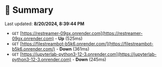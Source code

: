 # 📖 Summary
Last updated: **8/20/2024, 8:39:44 PM**

- `GET` [https://restreamer-09gx.onrender.com](https://restreamer-09gx.onrender.com) - **Up** (525ms)
- `GET` [https://filestreambot-b5k6.onrender.com/](https://filestreambot-b5k6.onrender.com/) - **Down** (361ms)
- `GET` [https://jupyterlab-python3-12-3.onrender.com](https://jupyterlab-python3-12-3.onrender.com) - **Down** (245ms)
